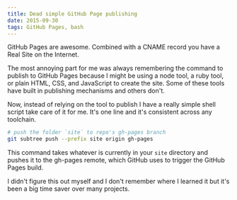 ```yaml
---
title: Dead simple GitHub Page publishing
date: 2015-09-30
tags: GitHub Pages, bash
---
```


GitHub Pages are awesome. Combined with a CNAME record you have a Real Site on the Internet. 

The most annoying part for me was always remembering the command to publish to GitHub Pages because I might be using a node tool, a ruby tool, or plain HTML, CSS, and JavaScript to create the site. Some of these tools have built in publishing mechanisms and others don't. 

Now, instead of relying on the tool to publish I have a really simple shell script take care of it for me. It's one line and it's consistent across any toolchain.

```sh
# push the folder `site` to repo's gh-pages branch
git subtree push --prefix site origin gh-pages
```

This command takes whatever is currently in your `site` directory and pushes it to the gh-pages remote, which GitHub uses to trigger the GitHub Pages build.

I didn't figure this out myself and I don't remember where I learned it but it's been a big time saver over many projects. 
